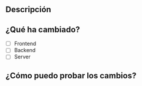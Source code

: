 ## Descripción
## ¿Qué ha cambiado?
- [ ] Frontend
- [ ] Backend
- [ ] Server

## ¿Cómo puedo probar los cambios?
